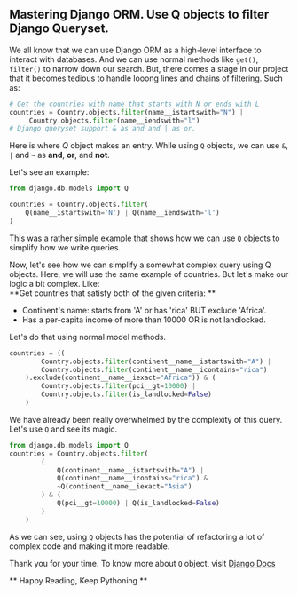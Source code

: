 ## Mastering Django ORM. Use Q objects to filter Django Queryset.

We all know that we can use Django ORM as a high-level interface to interact with databases. And we can use normal methods like `get()`, `filter()` to narrow down our search.
But, there comes a stage in our project that it becomes tedious to handle looong lines and chains of filtering. Such as:

```python
# Get the countries with name that starts with N or ends with L
countries = Country.objects.filter(name__istartswith="N") |
     Country.objects.filter(name__iendswith="l")
# Django queryset support & as and and | as or.
``` 

Here is where *Q* object makes an entry. 
While using `Q` objects, we can use `&`, `|` and `~` as **and**, **or**, and **not**. 

Let's see an example:

```python
from django.db.models import Q

countries = Country.objects.filter(
    Q(name__istartswith='N') | Q(name__iendswith='l')
)
```

This was a rather simple example that shows how we can use `Q` objects to simplify how we write queries.

Now, let's see how we can simplify a somewhat complex query using Q objects.
Here, we will use the same example of countries. But let's make our logic a bit complex. Like: <br>
**Get countries that satisfy both of the given criteria: ** 
* Continent's name: starts from 'A' or has 'rica' BUT exclude 'Africa'. 
* Has a per-capita income of more than 10000 OR is not landlocked.

Let's do that using normal model methods.
```python
countries = ((
        Country.objects.filter(continent__name__istartswith="A") |
        Country.objects.filter(continent__name__icontains="rica")
    ).exclude(continent__name__iexact="Africa")) & (
        Country.objects.filter(pci__gt=10000) |
        Country.objects.filter(is_landlocked=False)
    )
```
We have already been really overwhelmed by the complexity of this query. Let's use `Q` and see its magic.
```python
from django.db.models import Q
countries = Country.objects.filter(
        (
            Q(continent__name__istartswith="A") |
            Q(continent__name__icontains="rica") &
            ~Q(continent__name__iexact="Asia")
        ) & (
            Q(pci__gt=10000) | Q(is_landlocked=False)
        )
    )
```

As we can see, using `Q` objects has the potential of refactoring a lot of complex code and making it more readable.

Thank you for your time. To know more about `Q` object, visit  [Django Docs](https://docs.djangoproject.com/en/4.0/topics/db/queries/#complex-lookups-with-q-objects) 

** Happy Reading, Keep Pythoning ** 
